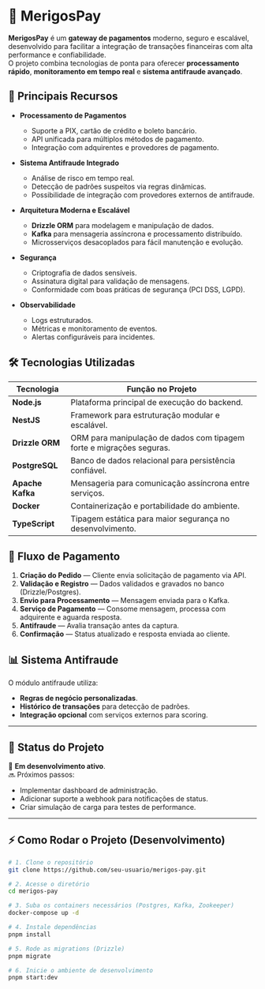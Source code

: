 # 🏦 MerigosPay

**MerigosPay** é um **gateway de pagamentos** moderno, seguro e escalável, desenvolvido para facilitar a integração de transações financeiras com alta performance e confiabilidade.  
O projeto combina tecnologias de ponta para oferecer **processamento rápido**, **monitoramento em tempo real** e **sistema antifraude avançado**.

## 🚀 Principais Recursos

- **Processamento de Pagamentos**  
  - Suporte a PIX, cartão de crédito e boleto bancário.
  - API unificada para múltiplos métodos de pagamento.
  - Integração com adquirentes e provedores de pagamento.

- **Sistema Antifraude Integrado**  
  - Análise de risco em tempo real.
  - Detecção de padrões suspeitos via regras dinâmicas.
  - Possibilidade de integração com provedores externos de antifraude.

- **Arquitetura Moderna e Escalável**  
  - **Drizzle ORM** para modelagem e manipulação de dados.
  - **Kafka** para mensageria assíncrona e processamento distribuído.
  - Microsserviços desacoplados para fácil manutenção e evolução.

- **Segurança**  
  - Criptografia de dados sensíveis.
  - Assinatura digital para validação de mensagens.
  - Conformidade com boas práticas de segurança (PCI DSS, LGPD).

- **Observabilidade**  
  - Logs estruturados.
  - Métricas e monitoramento de eventos.
  - Alertas configuráveis para incidentes.

## 🛠️ Tecnologias Utilizadas

| Tecnologia         | Função no Projeto |
|--------------------|-------------------|
| **Node.js**        | Plataforma principal de execução do backend. |
| **NestJS**         | Framework para estruturação modular e escalável. |
| **Drizzle ORM**    | ORM para manipulação de dados com tipagem forte e migrações seguras. |
| **PostgreSQL**     | Banco de dados relacional para persistência confiável. |
| **Apache Kafka**   | Mensageria para comunicação assíncrona entre serviços. |
| **Docker**         | Containerização e portabilidade do ambiente. |
| **TypeScript**     | Tipagem estática para maior segurança no desenvolvimento. |

## 🔄 Fluxo de Pagamento

1. **Criação do Pedido** — Cliente envia solicitação de pagamento via API.
2. **Validação e Registro** — Dados validados e gravados no banco (Drizzle/Postgres).
3. **Envio para Processamento** — Mensagem enviada para o Kafka.
4. **Serviço de Pagamento** — Consome mensagem, processa com adquirente e aguarda resposta.
5. **Antifraude** — Avalia transação antes da captura.
6. **Confirmação** — Status atualizado e resposta enviada ao cliente.

## 📊 Sistema Antifraude

O módulo antifraude utiliza:
- **Regras de negócio personalizadas**.
- **Histórico de transações** para detecção de padrões.
- **Integração opcional** com serviços externos para scoring.

---

## 🚧 Status do Projeto

📅 **Em desenvolvimento ativo**.  
🔜 Próximos passos:
- Implementar dashboard de administração.
- Adicionar suporte a webhook para notificações de status.
- Criar simulação de carga para testes de performance.

---

## ⚡ Como Rodar o Projeto (Desenvolvimento)

```bash
# 1. Clone o repositório
git clone https://github.com/seu-usuario/merigos-pay.git

# 2. Acesse o diretório
cd merigos-pay

# 3. Suba os containers necessários (Postgres, Kafka, Zookeeper)
docker-compose up -d

# 4. Instale dependências
pnpm install

# 5. Rode as migrations (Drizzle)
pnpm migrate

# 6. Inicie o ambiente de desenvolvimento
pnpm start:dev
